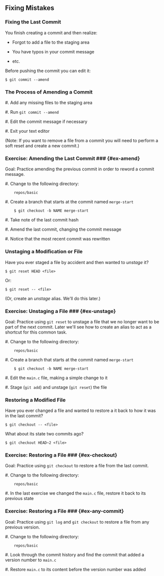 Fixing Mistakes
---------------

### Fixing the Last Commit ###

You finish creating a commit and then realize:

  * Forgot to add a file to the staging area

  * You have typos in your commit message

  * etc.

Before pushing the commit you can edit it:

    $ git commit --amend


### The Process of Amending a Commit ###

  #. Add any missing files to the staging area

  #. Run `git commit --amend`

  #. Edit the commit message if necessary

  #. Exit your text editor

(Note: If you want to remove a file from a commit you will need to
perform a soft reset and create a new commit.)

### Exercise: Amending the Last Commit ### {#ex-amend}

<div class="notes">

Goal: Practice amending the previous commit in order to reword a
commit message.

</div>

  #. Change to the following directory:

        repos/basic

  #. Create a branch that starts at the commit named `merge-start`

        $ git checkout -b NAME merge-start

  #. Take note of the last commit hash

  #. Amend the last commit, changing the commit message

  #. Notice that the most recent commit was rewritten

### Unstaging a Modification or File ###

Have you ever staged a file by accident and then wanted to *unstage* it?

    $ git reset HEAD <file>

Or:

    $ git reset -- <file>


(Or, create an *unstage* alias.  We'll do this later.)

### Exercise: Unstaging a File ### {#ex-unstage}

<div class="notes">

Goal: Practice using `git reset` to unstage a file that we no longer
want to be part of the next commit.  Later we'll see how to create an
alias to act as a shortcut for this common task.

</div>

  #. Change to the following directory:

        repos/basic

  #. Create a branch that starts at the commit named `merge-start`

        $ git checkout -b NAME merge-start

  #. Edit the `main.c` file, making a simple change to it

  #. Stage (`git add`) and unstage (`git reset`) the file

### Restoring a Modified File ###

Have you ever changed a file and wanted to restore a it back to how it
was in the last commit?


    $ git checkout -- <file>

What about its state two commits ago?


    $ git checkout HEAD~2 <file>

### Exercise: Restoring a File ### {#ex-checkout}

<div class="notes">

Goal: Practice using `git checkout` to restore a file from the last
commit.

</div>

  #. Change to the following directory:

        repos/basic

  #. In the last exercise we changed the `main.c` file, restore it
     back to its previous state

### Exercise: Restoring a File ### {#ex-any-commit}

<div class="notes">

Goal: Practice using `git log` and `git checkout` to restore a file
from any previous version.

</div>

  #. Change to the following directory:

        repos/basic

  #. Look through the commit history and find the commit that added a
     version number to `main.c`

  #. Restore `main.c` to its content before the version number was added
